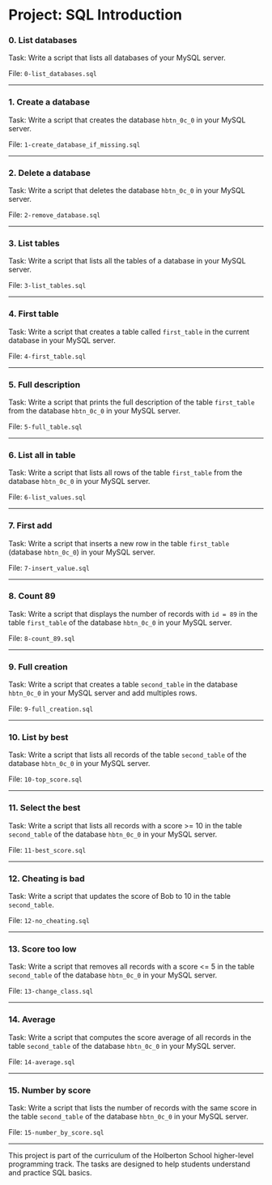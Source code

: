 # Project: SQL Introduction

### 0. List databases
Task: Write a script that lists all databases of your MySQL server.

File: `0-list_databases.sql`

---

### 1. Create a database
Task: Write a script that creates the database `hbtn_0c_0` in your MySQL server.

File: `1-create_database_if_missing.sql`

---

### 2. Delete a database
Task: Write a script that deletes the database `hbtn_0c_0` in your MySQL server.

File: `2-remove_database.sql`

---

### 3. List tables
Task: Write a script that lists all the tables of a database in your MySQL server.

File: `3-list_tables.sql`

---

### 4. First table
Task: Write a script that creates a table called `first_table` in the current database in your MySQL server.

File: `4-first_table.sql`

---

### 5. Full description
Task: Write a script that prints the full description of the table `first_table` from the database `hbtn_0c_0` in your MySQL server.

File: `5-full_table.sql`

---

### 6. List all in table
Task: Write a script that lists all rows of the table `first_table` from the database `hbtn_0c_0` in your MySQL server.

File: `6-list_values.sql`

---

### 7. First add
Task: Write a script that inserts a new row in the table `first_table` (database `hbtn_0c_0`) in your MySQL server.

File: `7-insert_value.sql`

---

### 8. Count 89
Task: Write a script that displays the number of records with `id = 89` in the table `first_table` of the database `hbtn_0c_0` in your MySQL server.

File: `8-count_89.sql`

---

### 9. Full creation
Task: Write a script that creates a table `second_table` in the database `hbtn_0c_0` in your MySQL server and add multiples rows.

File: `9-full_creation.sql`

---

### 10. List by best
Task: Write a script that lists all records of the table `second_table` of the database `hbtn_0c_0` in your MySQL server.

File: `10-top_score.sql`

---

### 11. Select the best
Task: Write a script that lists all records with a score >= 10 in the table `second_table` of the database `hbtn_0c_0` in your MySQL server.

File: `11-best_score.sql`

---

### 12. Cheating is bad
Task: Write a script that updates the score of Bob to 10 in the table `second_table`.

File: `12-no_cheating.sql`

---

### 13. Score too low
Task: Write a script that removes all records with a score <= 5 in the table `second_table` of the database `hbtn_0c_0` in your MySQL server.

File: `13-change_class.sql`

---

### 14. Average
Task: Write a script that computes the score average of all records in the table `second_table` of the database `hbtn_0c_0` in your MySQL server.

File: `14-average.sql`

---

### 15. Number by score
Task: Write a script that lists the number of records with the same score in the table `second_table` of the database `hbtn_0c_0` in your MySQL server.

File: `15-number_by_score.sql`

---
This project is part of the curriculum of the Holberton School higher-level programming track. The tasks are designed to help students understand and practice SQL basics.